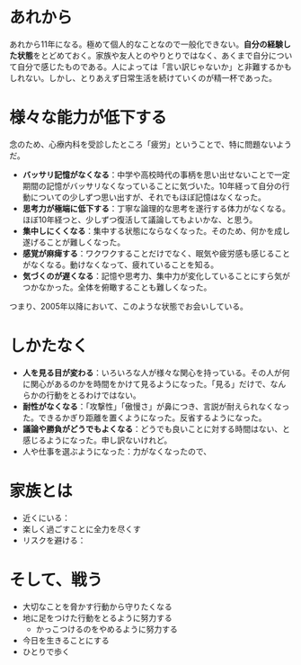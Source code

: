 # あれから

あれから11年になる。極めて個人的なことなので一般化できない。**自分の経験した状態**をとどめておく。家族や友人とのやりとりではなく、あくまで自分について自分で感じたものである。人によっては「言い訳じゃないか」と非難するかもしれない。しかし、とりあえず日常生活を続けていくのが精一杯であった。

# 様々な能力が低下する

念のため、心療内科を受診したところ「疲労」ということで、特に問題ないようだ。

- **バッサリ記憶がなくなる**：中学や高校時代の事柄を思い出せないことで一定期間の記憶がバッサリなくなっていることに気づいた。10年経って自分の行動についての少しずつ思い出すが、それでもほぼ記憶はなくなった。
- **思考力が極端に低下する**：丁寧な論理的な思考を遂行する体力がなくなる。ほぼ10年経つと、少しずつ復活して議論してもよいかな、と思う。
- **集中しにくくなる**：集中する状態にならなくなった。そのため、何かを成し遂げることが難しくなった。
- **感覚が麻痺する**：ワクワクすることだけでなく、眠気や疲労感も感じることがなくなる。動けなくなって、疲れていることを知る。
- **気づくのが遅くなる**：記憶や思考力、集中力が変化していることにすら気がつかなかった。全体を俯瞰することも難しくなった。

つまり、2005年以降において、このような状態でお会いしている。

# しかたなく

- **人を見る目が変わる**：いろいろな人が様々な関心を持っている。その人が何に関心があるのかを時間をかけて見るようになった。「見る」だけで、なんらかの行動をとるわけではない。
- **耐性がなくなる**：「攻撃性」「傲慢さ」が鼻につき、言説が耐えられなくなった。できるかぎり距離を置くようになった。反省するようになった。
- **議論や勝負がどうでもよくなる**：どうでも良いことに対する時間はない、と感じるようになった。申し訳ないけれど。
- 人や仕事を選ぶようになった：力がなくなったので、

# 家族とは
- 近くにいる：
- 楽しく過ごすことに全力を尽くす
- リスクを避ける：


# そして、戦う

- 大切なことを脅かす行動から守りたくなる
- 地に足をつけた行動をとるように努力する
	- かっこつけるのをやめるように努力する
- 今日を生きることにする
- ひとりで歩く








